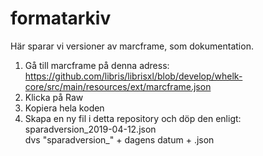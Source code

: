 # formatarkiv

Här sparar vi versioner av marcframe, som dokumentation. 

1. Gå till marcframe på denna adress: https://github.com/libris/librisxl/blob/develop/whelk-core/src/main/resources/ext/marcframe.json
2. Klicka på Raw
3. Kopiera hela koden
4. Skapa en ny fil i detta repository och döp den enligt:  
sparadversion_2019-04-12.json  
dvs "sparadversion_" + dagens datum + .json
